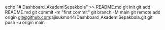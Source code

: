 echo "# Dashboard_AkademiSepakbola" >> README.md
git init
git add README.md
git commit -m "first commit"
git branch -M main
git remote add origin git@github.com:ajisukmo44/Dashboard_AkademiSepakbola.git
git push -u origin main
